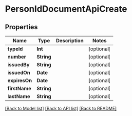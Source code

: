 # PersonIdDocumentApiCreate

## Properties
Name | Type | Description | Notes
------------ | ------------- | ------------- | -------------
**typeId** | **Int** |  | [optional] 
**number** | **String** |  | [optional] 
**issuedBy** | **String** |  | [optional] 
**issuedOn** | **Date** |  | [optional] 
**expiresOn** | **Date** |  | [optional] 
**firstName** | **String** |  | [optional] 
**lastName** | **String** |  | [optional] 

[[Back to Model list]](../README.md#documentation-for-models) [[Back to API list]](../README.md#documentation-for-api-endpoints) [[Back to README]](../README.md)


